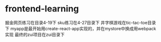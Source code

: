 # frontend-learning
掘金网页练习在目录4-19下
sku练习在4-27目录下
井字棋游戏在tic-tac-toe目录下
myapp是最开始用create-react-app实现的，并在mystore中换成用webpack实现
最终的zui项目在zui目录下
